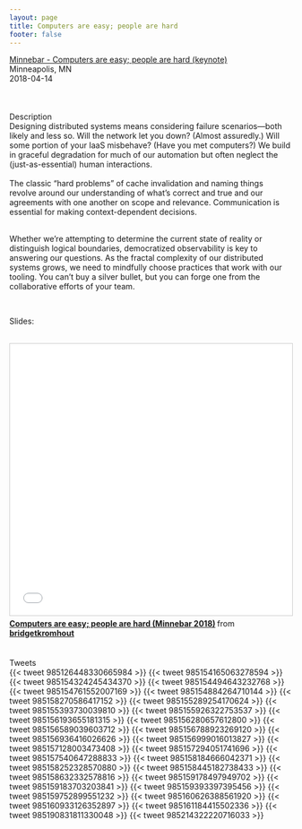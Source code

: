 ```yaml
---
layout: page
title: Computers are easy; people are hard
footer: false
---
```


<div class="views-field views-field-nothing">        <span class="field-content views-field-field-details"><a href="https://minnestar.org/announcing-minnebar13-session-0-speaker-bridget-kromhout/">Minnebar - Computers are easy; people are hard (keynote)</a><br>Minneapolis, MN<br><span class="date-display-start">2018-04-14</span></span></div>
<br>

<br>
<br>
Description
<br>
Designing distributed systems means considering failure scenarios—both likely and less so. Will the network let you down? (Almost assuredly.) Will some portion of your IaaS misbehave? (Have you met computers?) We build in graceful degradation for much of our automation but often neglect the (just-as-essential) human interactions.

<br>
<br>
The classic “hard problems” of cache invalidation and naming things revolve around our understanding of what’s correct and true and our agreements with one another on scope and relevance. Communication is essential for making context-dependent decisions.
<br>
<br>

Whether we’re attempting to determine the current state of reality or distinguish logical boundaries, democratized observability is key to answering our questions. As the fractal complexity of our distributed systems grows, we need to mindfully choose practices that work with our tooling. You can’t buy a silver bullet, but you can forge one from the collaborative efforts of your team.

<br>

Slides:

<br>

<iframe src="//www.slideshare.net/slideshow/embed_code/key/jvfhrQDaV62IhF" width="595" height="485" frameborder="0" marginwidth="0" marginheight="0" scrolling="no" style="border:1px solid #CCC; border-width:1px; margin-bottom:5px; max-width: 100%;" allowfullscreen> </iframe> <div style="margin-bottom:5px"> <strong> <a href="//www.slideshare.net/bridgetkromhout/computers-are-easy-people-are-hard-minnebar-2018" title="Computers are easy; people are hard (Minnebar 2018)" target="_blank">Computers are easy; people are hard (Minnebar 2018)</a> </strong> from <strong><a href="//www.slideshare.net/bridgetkromhout" target="_blank">bridgetkromhout</a></strong> </div>


<br>

Tweets
<br>
{{< tweet 985126448330665984 >}}
{{< tweet 985154165063278594 >}}
{{< tweet 985154324245434370 >}}
{{< tweet 985154494643232768 >}}
{{< tweet 985154761552007169 >}}
{{< tweet 985154884264710144 >}}
{{< tweet 985158270586417152 >}}
{{< tweet 985155289254170624 >}}
{{< tweet 985155393730039810 >}}
{{< tweet 985155926322753537 >}}
{{< tweet 985156193655181315 >}}
{{< tweet 985156280657612800 >}}
{{< tweet 985156589039603712 >}}
{{< tweet 985156788923269120 >}}
{{< tweet 985156936416026626 >}}
{{< tweet 985156999016013827 >}}
{{< tweet 985157128003473408 >}}
{{< tweet 985157294051741696 >}}
{{< tweet 985157540647288833 >}}
{{< tweet 985158184666042371 >}}
{{< tweet 985158252328570880 >}}
{{< tweet 985158445182738433 >}}
{{< tweet 985158632332578816 >}}
{{< tweet 985159178497949702 >}}
{{< tweet 985159183703203841 >}}
{{< tweet 985159393397395456 >}}
{{< tweet 985159752899551232 >}}
{{< tweet 985160626388561920 >}}
{{< tweet 985160933126352897 >}}
{{< tweet 985161184415502336 >}}
{{< tweet 985190831811330048 >}}
{{< tweet 985214322220716033 >}}
